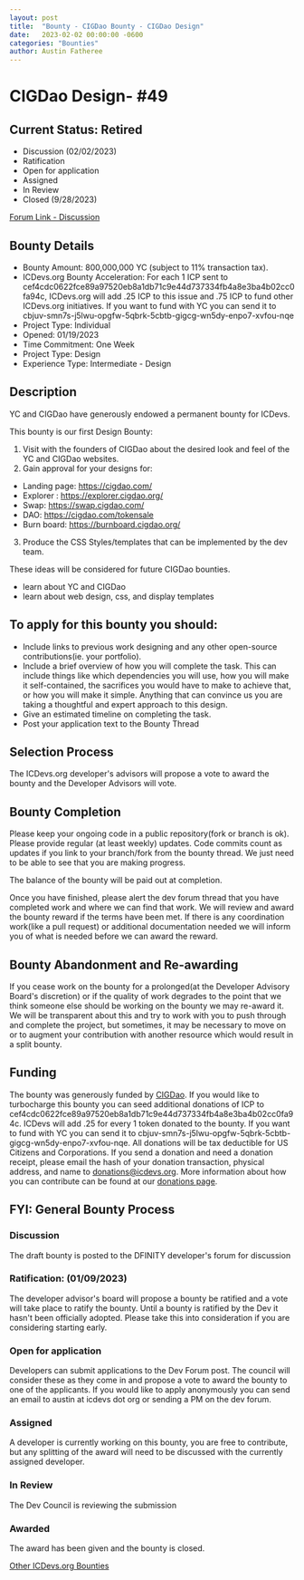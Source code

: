 ```yaml
---
layout: post
title:  "Bounty - CIGDao Bounty - CIGDao Design"
date:   2023-02-02 00:00:00 -0600
categories: "Bounties"
author: Austin Fatheree
---
```


# CIGDao Design- #49

## Current Status: Retired

* Discussion (02/02/2023)
* Ratification
* Open for application
* Assigned 
* In Review 
* Closed (9/28/2023)

[Forum Link - Discussion](https://forum.dfinity.org/t/open-icdevs-org-bounty-49-yc-design-400-000-000-yc/18346)

## Bounty Details

* Bounty Amount: 800,000,000 YC (subject to 11% transaction tax).
* ICDevs.org Bounty Acceleration: For each 1 ICP sent to cef4cdc0622fce89a97520eb8a1db71c9e44d737334fb4a8e3ba4b02cc0fa94c, ICDevs.org will add  .25 ICP to this issue and .75 ICP to fund other ICDevs.org initiatives.  If you want to fund with YC you can send it to cbjuv-smn7s-j5lwu-opgfw-5qbrk-5cbtb-gigcg-wn5dy-enpo7-xvfou-nqe
* Project Type: Individual
* Opened: 01/19/2023
* Time Commitment: One Week
* Project Type: Design
* Experience Type: Intermediate - Design

## Description

YC and CIGDao have generously endowed a permanent bounty for ICDevs.

This bounty is our first Design Bounty:

1. Visit with the founders of CIGDao about the desired look and feel of the YC and CIGDao websites.
2. Gain approval for your designs for:
* Landing page: https://cigdao.com/
* Explorer : https://explorer.cigdao.org/
* Swap: https://swap.cigdao.com/
* DAO: https://cigdao.com/tokensale
* Burn board: https://burnboard.cigdao.org/
3. Produce the CSS Styles/templates that can be implemented by the dev team.




These ideas will be considered for future CIGDao bounties.

* learn about YC and CIGDao
* learn about web design, css, and display templates

## To apply for this bounty you should:

* Include links to previous work designing and any other open-source contributions(ie. your portfolio).
* Include a brief overview of how you will complete the task. This can include things like which dependencies you will use, how you will make it self-contained, the sacrifices you would have to make to achieve that, or how you will make it simple. Anything that can convince us you are taking a thoughtful and expert approach to this design.
* Give an estimated timeline on completing the task.
* Post your application text to the Bounty Thread

## Selection Process

The ICDevs.org developer's advisors will propose a vote to award the bounty and the Developer Advisors will vote.

## Bounty Completion

Please keep your ongoing code in a public repository(fork or branch is ok). Please provide regular (at least weekly) updates.  Code commits count as updates if you link to your branch/fork from the bounty thread.  We just need to be able to see that you are making progress.

The balance of the bounty will be paid out at completion.

Once you have finished, please alert the dev forum thread that you have completed work and where we can find that work.  We will review and award the bounty reward if the terms have been met.  If there is any coordination work(like a pull request) or additional documentation needed we will inform you of what is needed before we can award the reward.

## Bounty Abandonment and Re-awarding

If you cease work on the bounty for a prolonged(at the Developer Advisory Board's discretion) or if the quality of work degrades to the point that we think someone else should be working on the bounty we may re-award it.  We will be transparent about this and try to work with you to push through and complete the project, but sometimes, it may be necessary to move on or to augment your contribution with another resource which would result in a split bounty.

## Funding

The bounty was generously funded by [CIGDao](https://cigdao.com/). If you would like to turbocharge this bounty you can seed additional donations of ICP to cef4cdc0622fce89a97520eb8a1db71c9e44d737334fb4a8e3ba4b02cc0fa94c.  ICDevs will add .25 for every 1 token donated to the bounty. If you want to fund with YC you can send it to cbjuv-smn7s-j5lwu-opgfw-5qbrk-5cbtb-gigcg-wn5dy-enpo7-xvfou-nqe. All donations will be tax deductible for US Citizens and Corporations.  If you send a donation and need a donation receipt, please email the hash of your donation transaction, physical address, and name to donations@icdevs.org.  More information about how you can contribute can be found at our [donations page](https://icdevs.org/donations.html).


## FYI: General Bounty Process

### Discussion

The draft bounty is posted to the DFINITY developer's forum for discussion

### Ratification: (01/09/2023)

The developer advisor's board will propose a bounty be ratified and a vote will take place to ratify the bounty.  Until a bounty is ratified by the Dev it hasn't been officially adopted. Please take this into consideration if you are considering starting early.

### Open for application

Developers can submit applications to the Dev Forum post.  The council will consider these as they come in and propose a vote to award the bounty to one of the applicants.  If you would like to apply anonymously you can send an email to austin at icdevs dot org or sending a PM on the dev forum.

### Assigned

A developer is currently working on this bounty, you are free to contribute, but any splitting of the award will need to be discussed with the currently assigned developer.

### In Review

The Dev Council is reviewing the submission

### Awarded

The award has been given and the bounty is closed.


[Other ICDevs.org Bounties](https://icdevs.org/bounties.html)

